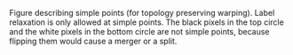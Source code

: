 Figure describing simple points (for topology preserving warping). Label relaxation is only allowed at simple points. The black pixels in the top circle and the white pixels in the bottom circle are not simple points, because flipping them would cause a merger or a split.
